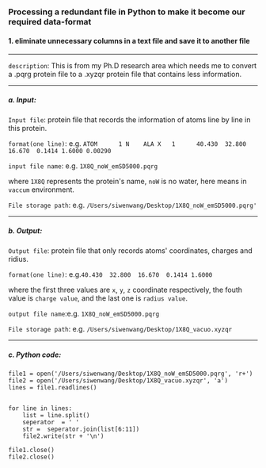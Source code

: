 ### Processing a redundant file in Python to make it become our required data-format 
#### 1. eliminate unnecessary columns in a text file and save it to another file

 -----
 
 `description`: This is from my Ph.D research area which needs me to convert a .pqrg protein file to a .xyzqr protein file that contains less information.
 
-----

##### a. Input:

`Input file`: protein file that records the information of atoms line by line in this protein.

`format(one line)`: e.g. `ATOM      1 N    ALA X   1      40.430  32.800  16.670  0.1414 1.6000 0.00290`

`input file name`: e.g. `1X8Q_noW_emSD5000.pqrg`

where `1X8Q` represents the protein's name, `noW` is no water, here means in `vaccum` environment.

`File storage path`: e.g. `/Users/siwenwang/Desktop/1X8Q_noW_emSD5000.pqrg'`

-----

##### b. Output:   

`Output file`: protein file that only records atoms' coordinates, charges and ridius.

`format(one line)`: e.g.`40.430  32.800  16.670  0.1414 1.6000`
 
 where the first three values are `x`, `y`, `z` coordinate respectively, the fouth value is `charge value`, and the last               one is `radius value`.

`output file name`:e.g. `1X8Q_noW_emSD5000.pqrg`
            
`File storage path`: e.g. `/Users/siwenwang/Desktop/1X8Q_vacuo.xyzqr`
            
-----      
       
       
##### c. Python code:

```
file1 = open('/Users/siwenwang/Desktop/1X8Q_noW_emSD5000.pqrg', 'r+') 
file2 = open('/Users/siwenwang/Desktop/1X8Q_vacuo.xyzqr', 'a') 
lines = file1.readlines()


for line in lines:
    list = line.split()
    seperator  = ' '
    str =  seperator.join(list[6:11])
    file2.write(str + '\n')

file1.close()
file2.close()
```

